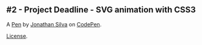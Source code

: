 #2 - Project Deadline - SVG animation with CSS3
-----------------------------------------------


A [Pen](http://codepen.io/jonathansilva/pen/mEoEVw) by [Jonathan Silva](http://codepen.io/jonathansilva) on [CodePen](http://codepen.io/).

[License](http://codepen.io/jonathansilva/pen/mEoEVw/license).